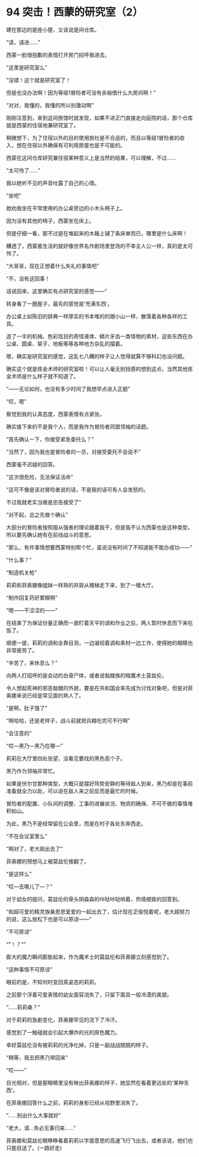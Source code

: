 # 94 突击！西蒙的研究室（2）

建在那边的是座小屋、又该说是间仓库。

“请，请进……”

西蒙一脸很抱歉的表情打开房门招呼我进去。

“这里是研究室么”

“没错！这个就是研究室了！

但是也没办法啊！因为等级1冒险者可没有余裕借什么大房间啊！”

“对对，我懂的，我懂的所以别激动啊”

刚刚注意到，来到这间旅馆时就发现，如果不进正门直接走向庭院的话，那个仓库就是西蒙的住宿地兼研究室了。

稍微想下，为了住宿以外的目的使用旅社是不合适的，而且以等级1冒险者的收入，想在住宿以外确保有可利用房屋也是不可能的。

西蒙在这间仓库研究兼住宿某种意义上是当然的结果，可以理解，不过……

“太可怜了……”

我以她听不见的声音吐露了自己的心情。

“坐吧”

她劝我坐在平常使用的办公桌旁边的小木头椅子上。

因为没有其他的椅子，西蒙坐在床上。

但是仔细一看，那不过是在堆起来的木箱上铺了条床单而已，哪里是什么床啊！

糟透了，西蒙酱生活的就好像世界名作剧场里登场的不幸主人公一样，真的是太可怜了。

“大哥哥，现在正想着什么失礼的事情吧”

“不，没有这回事！

话说回来，这里确实有点研究室的感觉——”

转身看了一圈屋子，最先的感觉是‘充满东西’。

办公桌上如陈旧的辞典一样厚实的书本堆的的跟小山一样，散落着各种各样的工具。

造了一半的机械、色彩炫目的奇怪液体、鳞片牙齿一类怪物的素材，这些东西在办公桌、圆桌、架子、地板等等各种地方杂乱的摆着。

嗯，确实是研究室的感觉，这乱七八糟的样子让人觉得就算不够科幻也没问题。

确实这个就是炼金术师的研究室啦！可以让人毫无别扭感的想到这点，当然其他炼金术师是什么样子就不知道了。

“——无论如何，也没有多少时间了我想早点进入正题”

“哎，嗯”

察觉到我的认真态度，西蒙表情有点紧张。

确实接下来的不是我个人，而是我作为冒险者同盟领袖的话题。

“首先确认一下，你接受紧急委托么？”

“当然了，因为我也是冒险者的一员，对接受委托不会说不”

西蒙毫不迟疑的回答。

“这次很危险，无法保证活命”

“这可不像是该对冒险者说的话，不是我的话可有人会发怒的。

不过我就老实当做是忠告接受了”

“对不起，总之先做个确认”

大部分的冒险者按照服从强者的理论跟着我干，但是我不认为西蒙也是这种类型，所以要先确认她有在前线战斗的意思。

“那么，有件事情想要西蒙特别帮个忙，虽说没有时间了不知道能不能办成功——”

“什么事？”

“制造机关枪”

莉莉和菲奥娜像姐妹一样熟的并肩从楼梯走下来，到了一楼大厅。

“制作回复药好累眼啊”

“嗯——干涩涩的——”

在结束了为保证份量正确而一直盯着天平的调和作业之后，两人暂时休息而下来吃饭了。

顺便一提，莉莉的调和全靠目测，一边凝视着调和素材一边工作，使得她的眼睛也非常疲劳了。

“辛苦了，来休息么？”

向两人打招呼的是会动的白骨尸体，或者说骷髅族的暗魔术士莫兹伦。

令人想起死神的邪恶骷髅的外貌，要是在共和国会率先成为讨伐对象吧，但是对菲奥娜来说已经是常见面的熟人了。

“是啊，肚子饿了”

“啊哈哈，还是老样子，战斗前就把兵粮吃完可不行啊”

“会注意的”

“哎—黑乃—黑乃在哪—”

莉莉在大厅里四处张望，没看见要找的黑色高个子。

黑乃作为领袖非常忙。

如果是伏尔甘那种类型，大概只是摆好阵势安静的等待敌人到来，黑乃却是在事前准备就全力以赴，可以说在敌人来之前反而是最忙的时候。

冒险者的配置、小队间的调整、工事的进展状况、物资的确保、不可不做的事情堆积如山。

为此，黑乃不是经常留在公会里，而是在村子各处东奔西走。

“不在会议室里么”

“啊对了，老大刚出去了”

菲奥娜的预想马上被莫兹伦推翻了。

“是这样么”

“哎—去哪儿了—？”

对于幼女的提问，莫兹伦的骨头阴森森的咔哒咔哒响着，热情细致的回答到。

“和超可爱的精灵族桑恩恩爱爱的一起出去了，估计现在正愉悦着呢，老大超努力的说，这么放松下也是可以原谅——”

“不可原谅”

“”！？“”

膨大的魔力瞬间膨胀起来，作为魔术士的莫兹伦和菲奥娜立刻感觉到了。

“这种事情不可原谅”

眼前的是，不知何时变回真姿态的莉莉。

之前那个浮着可爱表情的幼女面容消失了，只留下面具一般冷漠的美貌。

“……莉莉桑？”

对于莉莉的急剧变化，菲奥娜罕见的流下了冷汗。

感觉到了一触碰就会引起大爆炸的光的原色魔力。

幸好莫兹伦没有被莉莉的光净化掉，只是一副战战兢兢的样子。

“稍等，我去把黑乃带回来”

“哎——”

目光相对，但是那眼睛里没有映出菲奥娜的样子，她显然在看着更远处的‘某种东西’。

在菲奥娜回答什么之前，莉莉的身影已经从视野里消失了。

“……别出什么大事就好”

“老大，请…务必无事归来……”

菲奥娜和莫兹伦眼睁睁看着莉莉以字面意思的高速飞行飞出去，或者该说，他们也只能目送了。(一路好走)
